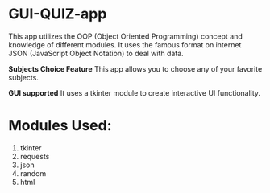 # GUI-QUIZ-app
  This app utilizes the OOP (Object Oriented Programming) concept and knowledge of different modules.
It uses the famous format on internet JSON (JavaScript Object Notation) to deal with data.

**Subjects Choice Feature**
This app allows you to choose any of your favorite subjects.

**GUI supported**
  It uses a tkinter module to create interactive UI functionality.

  # Modules Used:
  1. tkinter
  2. requests
  3. json
  4. random
  5. html

     

